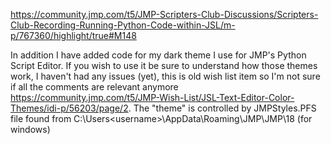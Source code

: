 https://community.jmp.com/t5/JMP-Scripters-Club-Discussions/Scripters-Club-Recording-Running-Python-Code-within-JSL/m-p/767360/highlight/true#M148

In addition I have added code for my dark theme I use for JMP's Python Script Editor. If you wish to use it be sure to understand how those themes work, I haven't had any issues (yet), this is old wish list item so I'm not sure if all the comments are relevant anymore https://community.jmp.com/t5/JMP-Wish-List/JSL-Text-Editor-Color-Themes/idi-p/56203/page/2. The "theme" is controlled  by JMPStyles.PFS file found from C:\Users\<username>\AppData\Roaming\JMP\JMP\18 (for windows)
